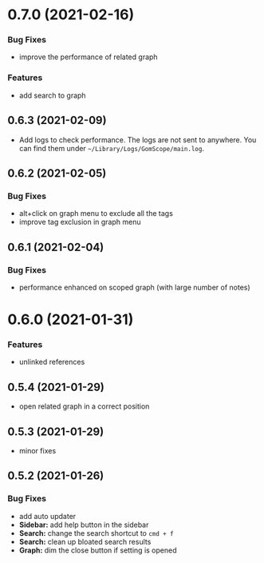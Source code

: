 # 0.7.0 (2021-02-16)


### Bug Fixes

* improve the performance of related graph


### Features

* add search to graph



## 0.6.3 (2021-02-09)

* Add logs to check performance. The logs are not sent to anywhere. You can find them under `~/Library/Logs/GomScope/main.log`.

## 0.6.2 (2021-02-05)


### Bug Fixes

* alt+click on graph menu to exclude all the tags
* improve tag exclusion in graph menu



## 0.6.1 (2021-02-04)


### Bug Fixes

* performance enhanced on scoped graph (with large number of notes)


# 0.6.0 (2021-01-31)


### Features

* unlinked references


## 0.5.4 (2021-01-29)

* open related graph in a correct position

## 0.5.3 (2021-01-29)

* minor fixes

## 0.5.2 (2021-01-26)


### Bug Fixes

* add auto updater
* **Sidebar:** add help button in the sidebar
* **Search:** change the search shortcut to `cmd + f`
* **Search:** clean up bloated search results
* **Graph:** dim the close button if setting is opened
